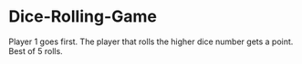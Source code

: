 # Dice-Rolling-Game
Player 1 goes first. The player that rolls the higher dice number gets a point. Best of 5 rolls.
